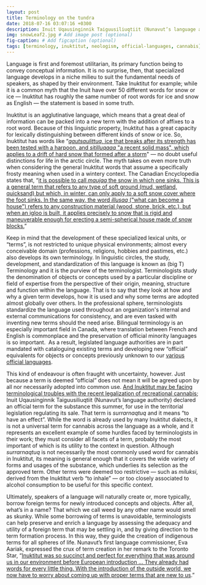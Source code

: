 ```yaml
---
layout: post
title: Terminology on the tundra
date: 2018-07-16 03:07:16 +0300
description: Inuit Uqausinginnik Taiguusiliuqtiit (Nunavut’s language authority) declares an official Inuktitut term for cannabis.
img: snowLeaf2.jpg # Add image post (optional)
fig-caption: # Add figcaption (optional)
tags: [terminology, inuktitut, neologism, official-languages, cannabis]
---
```

Language is first and foremost utilitarian, its primary function being to convey conceptual information. It is no surprise, then, that specialized language develops in a niche milieu to suit the fundamental needs of speakers, as shaped by their environment. Take Inuktitut for example; while it is a common myth that the Inuit have over 50 different words for snow or ice — Inuktitut has roughly the same number of root words for ice and snow as English — the statement is based in some truth.


Inuktitut is an agglutinative language, which means that a great deal of information can be packed into a new term with the addition of affixes to a root word. Because of this linguistic property, Inuktitut has a great capacity for lexically distinguishing between different kinds of snow or ice. So, Inuktitut has words like “<a href="https://www.thecanadianencyclopedia.ca/en/article/inuktitut-words-for-snow-and-ice/"><em>qautsaulittuq</em>, ice that breaks after its strength has been tested with a harpoon, and <em>sitilluqaaq</em> "a recent solid mass", which applies to a drift of hard snow that formed after a storm</a>"&nbsp;— no doubt useful distinctions for life in the arctic circle. The myth takes on even more truth when considering the general Inuktitut words that assume a specifically frosty meaning when used in a wintery context. The Canadian Encyclopedia states that, “<a href="https://www.thecanadianencyclopedia.ca/en/article/inuktitut-words-for-snow-and-ice/">it is possible to call <em>maujaq</em> the snow in which one sinks. This is a general term that refers to any type of soft ground (mud, wetland, quicksand) but which, in winter, can only apply to a soft snow cover where the foot sinks. In the same way, the word <em>illusaq</em> ("what can become a house") refers to any construction material (wood, stone, brick, etc.), but when an igloo is built, it applies precisely to snow that is rigid and maneuverable enough for erecting a semi-spherical house made of snow blocks.</a>”


Keep in mind that the development of these specialized lexical units, or “terms”, is not restricted to unique physical environments; almost every conceivable domain (professions, religions, hobbies and pastimes, etc.) also develops its own terminology. In linguistic circles, the study, development, and standardization of this language is known as (big T) Terminology and it is the purview of the terminologist. Terminologists study the denomination of objects or concepts used by a particular discipline or field of expertise from the perspective of their origin, meaning, structure and function within the language. That is to say that they look at how and why a given term develops, how it is used and why some terms are adopted almost globally over others. In the professional sphere, terminologists standardize the language used throughout an organization's internal and external communications for consistency, and are even tasked with inventing new terms should the need arise. Bilingual terminology is an especially important field in Canada, where translation between French and English is commonplace and the preservation of official minority languages is so important. &nbsp;As a result, legislated language authorities are in part mandated with cataloguing existing terms and developing new “official” equivalents for objects or concepts previously unknown to our <a href="https://en.wikipedia.org/wiki/Languages_of_Canada#Geographic_distribution">various official languages</a>.


This kind of endeavour is often fraught with uncertainty, however. Just because a term is deemed “official” does not mean it will be agreed upon by all nor necessarily adopted into common use.&nbsp;<a href="https://www.thestar.com/news/canada/2018/06/23/nunavuts-new-official-name-for-cannabis-surrarnaqtuq-leaves-some-with-bad-buzz.html">And Inuktitut may be facing terminological troubles with the recent legalization of recreational cannabis</a>; Inuit Uqausinginnik Taiguusiliuqtiit (Nunavut’s language authority) declared an official term for the substance this summer, for use in the territorial legislation regulating its sale. That term is <em>surrarnaqtuq</em> and it means “to have an effect”. While the word is already used by many Inuktitut dialects, it is not a universal term for cannabis across the language as a whole, and it represents an excellent example of some hurdles faced by terminologists in their work; they must consider all facets of a term, probably the most important of which is its utility to the context in question. Although <em>surrarnaqtuq</em> is not necessarily the most commonly used word for cannabis in Inuktitut, its meaning is general enough that it covers the wide variety of forms and usages of the substance, which underlies its selection as the approved term. Other terms were deemed too restrictive — such as <em>miluksi</em>, derived from the Inuktitut verb “to inhale” — or too closely associated to alcohol consumption to be useful for this specific context.


Ultimately, speakers of a language will naturally create or, more typically, borrow foreign terms for newly introduced concepts and objects. After all, what’s in a name? That which we call weed by any other name would smell as skunky. While some borrowing of terms is unavoidable, terminologists can help preserve and enrich a language by assessing the adequacy and utility of a foreign term that may be settling in, and by giving direction to the term formation process. In this way, they guide the creation of indigenous terms for all spheres of life. Nunavut’s first language commissioner, Eva Aariak, expressed the crux of term creation in her remark to the Toronto Star, “<a href="https://www.thestar.com/news/canada/2018/06/23/nunavuts-new-official-name-for-cannabis-surrarnaqtuq-leaves-some-with-bad-buzz.html">Inuktitut was so succinct and perfect for everything that was around us in our environment before European introduction … They already had words for every little thing. With the introduction of the outside world, we now have to worry about coming up with proper terms that are new to us</a>.”
